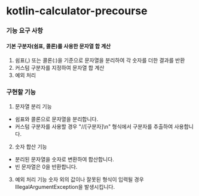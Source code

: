 # kotlin-calculator-precourse
### 기능 요구 사항
#### 기본 구분자(쉼표, 콜론)를 사용한 문자열 합 계산

1. 쉼표(,) 또는 콜론(:)을 기준으로 문자열을 분리하여 각 숫자를 더한 결과를 반환
2. 커스텀 구분자를 지정하여 문자열 합 계산
3. 예외 처리

### 구현할 기능
1. 문자열 분리 기능
- 쉼표와 콜론으로 문자열을 분리합니다.
- 커스텀 구분자를 사용할 경우 "//[구분자]\n" 형식에서 구분자를 추출하여 사용합니다.

2. 숫자 합산 기능
- 분리된 문자열을 숫자로 변환하여 합산합니다.
- 빈 문자열은 0을 반환합니다.

3. 예외 처리 기능
숫자 외의 값이나 잘못된 형식이 입력될 경우 IllegalArgumentException을 발생시킵니다.